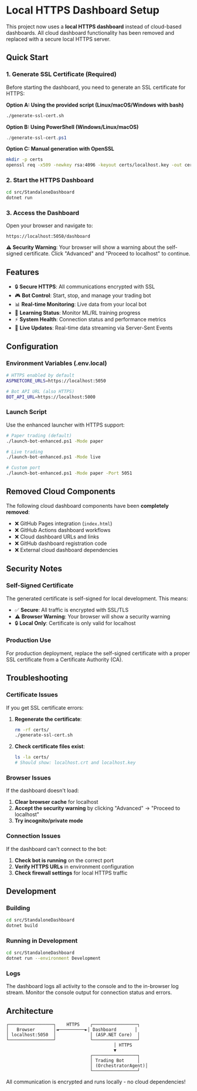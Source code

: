 # Local HTTPS Dashboard Setup

This project now uses a **local HTTPS dashboard** instead of cloud-based dashboards. All cloud dashboard functionality has been removed and replaced with a secure local HTTPS server.

## Quick Start

### 1. Generate SSL Certificate (Required)

Before starting the dashboard, you need to generate an SSL certificate for HTTPS:

**Option A: Using the provided script (Linux/macOS/Windows with bash)**
```bash
./generate-ssl-cert.sh
```

**Option B: Using PowerShell (Windows/Linux/macOS)**
```powershell
./generate-ssl-cert.ps1
```

**Option C: Manual generation with OpenSSL**
```bash
mkdir -p certs
openssl req -x509 -newkey rsa:4096 -keyout certs/localhost.key -out certs/localhost.crt -days 365 -nodes -subj "/C=US/ST=CA/L=SF/O=TradingBot/OU=Dev/CN=localhost"
```

### 2. Start the HTTPS Dashboard

```bash
cd src/StandaloneDashboard
dotnet run
```

### 3. Access the Dashboard

Open your browser and navigate to:
```
https://localhost:5050/dashboard
```

**⚠️ Security Warning**: Your browser will show a warning about the self-signed certificate. Click "Advanced" and "Proceed to localhost" to continue.

## Features

- 🔒 **Secure HTTPS**: All communications encrypted with SSL
- 🎮 **Bot Control**: Start, stop, and manage your trading bot
- 📊 **Real-time Monitoring**: Live data from your local bot
- 🧠 **Learning Status**: Monitor ML/RL training progress  
- ⚡ **System Health**: Connection status and performance metrics
- 🔄 **Live Updates**: Real-time data streaming via Server-Sent Events

## Configuration

### Environment Variables (.env.local)

```bash
# HTTPS enabled by default
ASPNETCORE_URLS=https://localhost:5050

# Bot API URL (also HTTPS)
BOT_API_URL=https://localhost:5000
```

### Launch Script

Use the enhanced launcher with HTTPS support:

```bash
# Paper trading (default)
./launch-bot-enhanced.ps1 -Mode paper

# Live trading  
./launch-bot-enhanced.ps1 -Mode live

# Custom port
./launch-bot-enhanced.ps1 -Mode paper -Port 5051
```

## Removed Cloud Components

The following cloud dashboard components have been **completely removed**:

- ❌ GitHub Pages integration (`index.html`)
- ❌ GitHub Actions dashboard workflows
- ❌ Cloud dashboard URLs and links
- ❌ GitHub dashboard registration code
- ❌ External cloud dashboard dependencies

## Security Notes

### Self-Signed Certificate

The generated certificate is self-signed for local development. This means:

- ✅ **Secure**: All traffic is encrypted with SSL/TLS
- ⚠️ **Browser Warning**: Your browser will show a security warning
- 🔒 **Local Only**: Certificate is only valid for localhost

### Production Use

For production deployment, replace the self-signed certificate with a proper SSL certificate from a Certificate Authority (CA).

## Troubleshooting

### Certificate Issues

If you get SSL certificate errors:

1. **Regenerate the certificate**:
   ```bash
   rm -rf certs/
   ./generate-ssl-cert.sh
   ```

2. **Check certificate files exist**:
   ```bash
   ls -la certs/
   # Should show: localhost.crt and localhost.key
   ```

### Browser Issues

If the dashboard doesn't load:

1. **Clear browser cache** for localhost
2. **Accept the security warning** by clicking "Advanced" → "Proceed to localhost"  
3. **Try incognito/private mode**

### Connection Issues

If the dashboard can't connect to the bot:

1. **Check bot is running** on the correct port
2. **Verify HTTPS URLs** in environment configuration
3. **Check firewall settings** for local HTTPS traffic

## Development

### Building

```bash
cd src/StandaloneDashboard
dotnet build
```

### Running in Development

```bash
cd src/StandaloneDashboard  
dotnet run --environment Development
```

### Logs

The dashboard logs all activity to the console and to the in-browser log stream. Monitor the console output for connection status and errors.

## Architecture

```
┌─────────────────┐    HTTPS    ┌─────────────────┐
│   Browser       │◄──────────►│ Dashboard       │
│ localhost:5050  │             │ (ASP.NET Core)  │
└─────────────────┘             └─────────────────┘
                                         │ HTTPS
                                         ▼
                                ┌─────────────────┐
                                │ Trading Bot     │
                                │ (OrchestratorAgent)│
                                └─────────────────┘
```

All communication is encrypted and runs locally - no cloud dependencies!